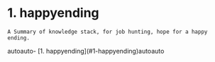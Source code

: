 # 1. happyending
    A Summary of knowledge stack, for job hunting, hope for a happy ending. 

<!-- TOC -->autoauto- [1. happyending](#1-happyending)autoauto<!-- /TOC -->